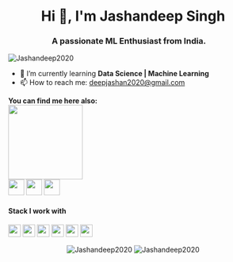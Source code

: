 <h1 align="center">Hi 👋, I'm Jashandeep Singh</h1>
<h3 align="center">A passionate ML Enthusiast from India. <img src="https://image.flaticon.com/icons/svg/323/323299.svg" width="14"/> </h3>
<p align="left"> <img src="https://komarev.com/ghpvc/?username=Jashandeep2020" alt="Jashandeep2020" /> </p>

- 🌱 I’m currently learning **Data Science | Machine Learning**
- 📫 How to reach me: deepjashan2020@gmail.com

**You can find me here also:**  
<a><img src="https://icon-library.net//images/icon-programmer/icon-programmer-14.jpg" width="150px" height="150px" /></a> <br>
<a href="https://www.linkedin.com/in/jashandeep-singh-mlaspirant/"><img src="https://github.com/hussainweb/hussainweb/blob/main/icons/linkedin.png" width="32px" height="32px"></a>   <a href="https://twitter.com/jashan132"><img src="https://github.com/hussainweb/hussainweb/blob/main/icons/twitter.png" width="32px" height="32px"></a>
<a href = "https://www.instagram.com/_jashan.13/"><img src="https://github.com/hussainweb/hussainweb/blob/main/icons/instagram.png" width="32px" height="32px"></a>

<h4>Stack I work with</h4>
<p align="left">
<img src="https://img.shields.io/badge/python-3776AB.svg?&style=for-the-badge&logo=python&logoColor=white" height="25"/>
<img src="https://img.shields.io/badge/jupyter-F3631D.svg?&style=for-the-badge&logo=jupyter&logoColor=white" height="25"/>
<img src="https://img.shields.io/badge/anaconda-42B029.svg?&style=for-the-badge&logo=anaconda&logoColor=white" height="25"/>
<img src="https://img.shields.io/badge/VS%20Code-007ACC.svg?&style=for-the-badge&logo=visual-studio-code&logoColor=white" height="25"/>
<img src="https://img.shields.io/badge/sublime-FF9800.svg?&style=for-the-badge&logo=sublime-text&logoColor=white" height="25"/>
<img src="https://img.shields.io/badge/C++-3776AB.svg?&style=for-the-badge&logo=c%2B%2B&logoColor=white" height="25"/>
</p>

 <p align="center"> 
 
 <img src="https://github-readme-stats.vercel.app/api?username=Jashandeep2020&show_icons=true" alt="Jashandeep2020" /> 
 <img src="https://github-readme-stats.anuraghazra1.vercel.app/api/top-langs/?username=Jashandeep2020" alt="Jashandeep2020" />
 
 </p>
 
 
